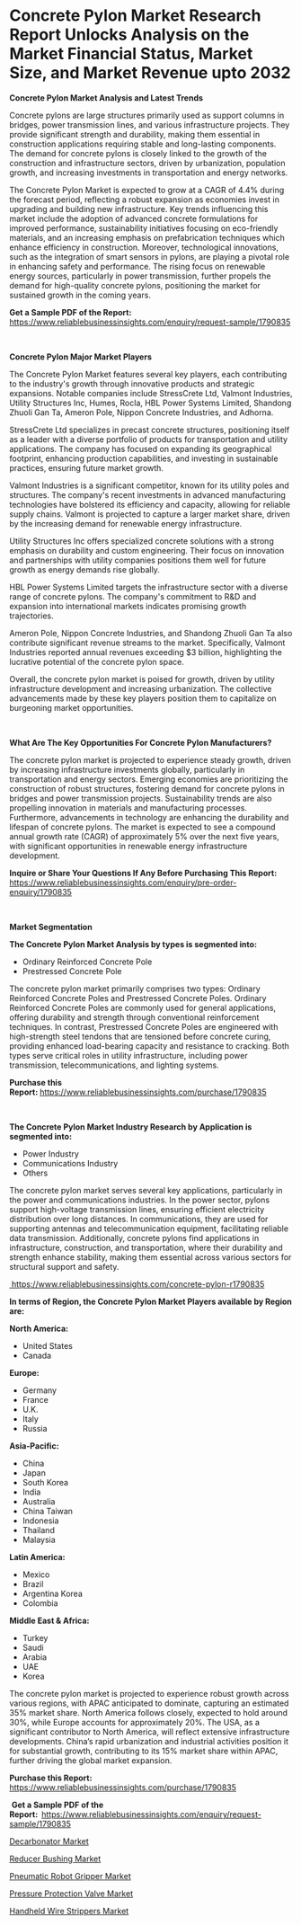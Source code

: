 <p><h1>Concrete Pylon Market Research Report Unlocks Analysis on the Market Financial Status, Market Size, and Market Revenue upto 2032</h1></p><p><strong>Concrete Pylon Market Analysis and Latest Trends</strong></p>
<p><p>Concrete pylons are large structures primarily used as support columns in bridges, power transmission lines, and various infrastructure projects. They provide significant strength and durability, making them essential in construction applications requiring stable and long-lasting components. The demand for concrete pylons is closely linked to the growth of the construction and infrastructure sectors, driven by urbanization, population growth, and increasing investments in transportation and energy networks.</p><p>The Concrete Pylon Market is expected to grow at a CAGR of 4.4% during the forecast period, reflecting a robust expansion as economies invest in upgrading and building new infrastructure. Key trends influencing this market include the adoption of advanced concrete formulations for improved performance, sustainability initiatives focusing on eco-friendly materials, and an increasing emphasis on prefabrication techniques which enhance efficiency in construction. Moreover, technological innovations, such as the integration of smart sensors in pylons, are playing a pivotal role in enhancing safety and performance. The rising focus on renewable energy sources, particularly in power transmission, further propels the demand for high-quality concrete pylons, positioning the market for sustained growth in the coming years.</p></p>
<p><strong>Get a Sample PDF of the Report:&nbsp;</strong> <a href="https://www.reliablebusinessinsights.com/enquiry/request-sample/1790835?utm_campaign=116&utm_medium=2&utm_source=Github&utm_content=ia&utm_term=10042025&utm_id=concrete-pylon">https://www.reliablebusinessinsights.com/enquiry/request-sample/1790835</a></p>
<p>&nbsp;</p>
<p><strong>Concrete Pylon Major Market Players</strong></p>
<p><p>The Concrete Pylon Market features several key players, each contributing to the industry's growth through innovative products and strategic expansions. Notable companies include StressCrete Ltd, Valmont Industries, Utility Structures Inc, Humes, Rocla, HBL Power Systems Limited, Shandong Zhuoli Gan Ta, Ameron Pole, Nippon Concrete Industries, and Adhorna.</p><p>StressCrete Ltd specializes in precast concrete structures, positioning itself as a leader with a diverse portfolio of products for transportation and utility applications. The company has focused on expanding its geographical footprint, enhancing production capabilities, and investing in sustainable practices, ensuring future market growth.</p><p>Valmont Industries is a significant competitor, known for its utility poles and structures. The company's recent investments in advanced manufacturing technologies have bolstered its efficiency and capacity, allowing for reliable supply chains. Valmont is projected to capture a larger market share, driven by the increasing demand for renewable energy infrastructure.</p><p>Utility Structures Inc offers specialized concrete solutions with a strong emphasis on durability and custom engineering. Their focus on innovation and partnerships with utility companies positions them well for future growth as energy demands rise globally.</p><p>HBL Power Systems Limited targets the infrastructure sector with a diverse range of concrete pylons. The company's commitment to R&D and expansion into international markets indicates promising growth trajectories.</p><p>Ameron Pole, Nippon Concrete Industries, and Shandong Zhuoli Gan Ta also contribute significant revenue streams to the market. Specifically, Valmont Industries reported annual revenues exceeding $3 billion, highlighting the lucrative potential of the concrete pylon space.</p><p>Overall, the concrete pylon market is poised for growth, driven by utility infrastructure development and increasing urbanization. The collective advancements made by these key players position them to capitalize on burgeoning market opportunities.</p></p>
<p>&nbsp;</p>
<p><strong>What Are The Key Opportunities For Concrete Pylon Manufacturers?</strong></p>
<p><p>The concrete pylon market is projected to experience steady growth, driven by increasing infrastructure investments globally, particularly in transportation and energy sectors. Emerging economies are prioritizing the construction of robust structures, fostering demand for concrete pylons in bridges and power transmission projects. Sustainability trends are also propelling innovation in materials and manufacturing processes. Furthermore, advancements in technology are enhancing the durability and lifespan of concrete pylons. The market is expected to see a compound annual growth rate (CAGR) of approximately 5% over the next five years, with significant opportunities in renewable energy infrastructure development.</p></p>
<p><strong>Inquire or Share Your Questions If Any Before Purchasing This Report:</strong> <a href="https://www.reliablebusinessinsights.com/enquiry/pre-order-enquiry/1790835?utm_campaign=116&utm_medium=2&utm_source=Github&utm_content=ia&utm_term=10042025&utm_id=concrete-pylon">https://www.reliablebusinessinsights.com/enquiry/pre-order-enquiry/1790835</a></p>
<p>&nbsp;</p>
<p><strong>Market Segmentation</strong></p>
<p><strong>The Concrete Pylon Market Analysis by types is segmented into:</strong></p>
<p><ul><li>Ordinary Reinforced Concrete Pole</li><li>Prestressed Concrete Pole</li></ul></p>
<p><p>The concrete pylon market primarily comprises two types: Ordinary Reinforced Concrete Poles and Prestressed Concrete Poles. Ordinary Reinforced Concrete Poles are commonly used for general applications, offering durability and strength through conventional reinforcement techniques. In contrast, Prestressed Concrete Poles are engineered with high-strength steel tendons that are tensioned before concrete curing, providing enhanced load-bearing capacity and resistance to cracking. Both types serve critical roles in utility infrastructure, including power transmission, telecommunications, and lighting systems.</p></p>
<p><strong>Purchase this Report:&nbsp;</strong><a href="https://www.reliablebusinessinsights.com/purchase/1790835?utm_campaign=116&utm_medium=2&utm_source=Github&utm_content=ia&utm_term=10042025&utm_id=concrete-pylon">https://www.reliablebusinessinsights.com/purchase/1790835</a></p>
<p>&nbsp;</p>
<p><strong>The Concrete Pylon Market Industry Research by Application is segmented into:</strong></p>
<p><ul><li>Power Industry</li><li>Communications Industry</li><li>Others</li></ul></p>
<p><p>The concrete pylon market serves several key applications, particularly in the power and communications industries. In the power sector, pylons support high-voltage transmission lines, ensuring efficient electricity distribution over long distances. In communications, they are used for supporting antennas and telecommunication equipment, facilitating reliable data transmission. Additionally, concrete pylons find applications in infrastructure, construction, and transportation, where their durability and strength enhance stability, making them essential across various sectors for structural support and safety.</p></p>
<p><a href="https://www.reliablebusinessinsights.com/concrete-pylon-r1790835?utm_campaign=116&utm_medium=2&utm_source=Github&utm_content=ia&utm_term=10042025&utm_id=concrete-pylon">&nbsp;https://www.reliablebusinessinsights.com/concrete-pylon-r1790835</a></p>
<p><strong>In terms of Region, the Concrete Pylon Market Players available by Region are:</strong></p>
<p>
    <p> <strong> North America: </strong>
        <ul>
            <li>United States</li>
            <li>Canada</li>
        </ul>
        </p> 
    <p> <strong> Europe: </strong>
        <ul>
            <li>Germany</li>
            <li>France</li>
            <li>U.K.</li>
            <li>Italy</li>
            <li>Russia</li>
        </ul>
        </p> 
    <p> <strong> Asia-Pacific: </strong>
        <ul>
            <li>China</li>
            <li>Japan</li>
            <li>South Korea</li>
            <li>India</li>
            <li>Australia</li>
            <li>China Taiwan</li>
            <li>Indonesia</li>
            <li>Thailand</li>
            <li>Malaysia</li>
        </ul>
        </p> 
    <p> <strong> Latin America: </strong>
        <ul>
            <li>Mexico</li>
            <li>Brazil</li>
            <li>Argentina Korea</li>
            <li>Colombia</li>
        </ul>
        </p> 
    <p> <strong> Middle East & Africa: </strong>
        <ul>
            <li>Turkey</li>
            <li>Saudi</li>
            <li>Arabia</li>
            <li>UAE</li>
            <li>Korea</li>
        </ul>
    </p>
    </p>
<p><p>The concrete pylon market is projected to experience robust growth across various regions, with APAC anticipated to dominate, capturing an estimated 35% market share. North America follows closely, expected to hold around 30%, while Europe accounts for approximately 20%. The USA, as a significant contributor to North America, will reflect extensive infrastructure developments. China’s rapid urbanization and industrial activities position it for substantial growth, contributing to its 15% market share within APAC, further driving the global market expansion.</p></p>
<p><strong>Purchase this Report: </strong><a href="https://www.reliablebusinessinsights.com/purchase/1790835?utm_campaign=116&utm_medium=2&utm_source=Github&utm_content=ia&utm_term=10042025&utm_id=concrete-pylon">https://www.reliablebusinessinsights.com/purchase/1790835</a></p>
<p>&nbsp;<strong>Get a Sample PDF of the Report:&nbsp;&nbsp;</strong><a href="https://www.reliablebusinessinsights.com/enquiry/request-sample/1790835?utm_campaign=116&utm_medium=2&utm_source=Github&utm_content=ia&utm_term=10042025&utm_id=concrete-pylon">https://www.reliablebusinessinsights.com/enquiry/request-sample/1790835</a></p>
<p><strong></strong></p>
<p><p><a href="https://github.com/firdwsermald/Market-Research-Report-List-1/blob/main/decarbonator-market.md?utm_campaign=116&utm_medium=2&utm_source=Github&utm_content=ia&utm_term=10042025&utm_id=concrete-pylon">Decarbonator Market</a></p><p><a href="https://github.com/fontshatintj/Market-Research-Report-List-1/blob/main/reducer-bushing-market.md?utm_campaign=116&utm_medium=2&utm_source=Github&utm_content=ia&utm_term=10042025&utm_id=concrete-pylon">Reducer Bushing Market</a></p><p><a href="https://github.com/nedzazollo74/Market-Research-Report-List-1/blob/main/pneumatic-robot-gripper-market.md?utm_campaign=116&utm_medium=2&utm_source=Github&utm_content=ia&utm_term=10042025&utm_id=concrete-pylon">Pneumatic Robot Gripper Market</a></p><p><a href="https://github.com/winjelequegt/Market-Research-Report-List-1/blob/main/pressure-protection-valve-market.md?utm_campaign=116&utm_medium=2&utm_source=Github&utm_content=ia&utm_term=10042025&utm_id=concrete-pylon">Pressure Protection Valve Market</a></p><p><a href="https://github.com/bredevasil2q/Market-Research-Report-List-1/blob/main/handheld-wire-strippers-market.md?utm_campaign=116&utm_medium=2&utm_source=Github&utm_content=ia&utm_term=10042025&utm_id=concrete-pylon">Handheld Wire Strippers Market</a></p></p>